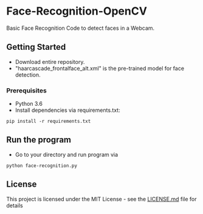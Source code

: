 # Face-Recognition-OpenCV
Basic Face Recognition Code to detect faces in a Webcam.


## Getting Started

- Download entire repository.
- "haarcascade_frontalface_alt.xml" is the pre-trained model for face detection.

### Prerequisites

- Python 3.6
- Install dependencies via requirements.txt:

```
pip install -r requirements.txt
```

## Run the program

- Go to your directory and run program via

```
python face-recognition.py
```

## License

This project is licensed under the MIT License - see the [LICENSE.md](LICENSE.md) file for details
